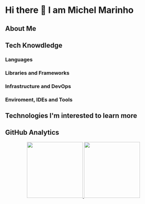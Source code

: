 # Hi there 👋 I am Michel Marinho

## About Me 

## Tech Knowdledge

### Languages
 
  
### Libraries and Frameworks
 
   
### Infrastructure and DevOps
 

### Enviroment, IDEs and Tools
 

## Technologies I'm interested to learn more 

  
## GitHub Analytics 

<div align="center">
  <a href="https://github.com/marinhomich">
  <img height="180em" src="https://github-readme-stats.vercel.app/api?username=marinhomich&show_icons=true&theme=dark&include_all_commits=true&count_private=true"/>
  <img height="180em" src="https://github-readme-stats.vercel.app/api/top-langs/?username=marinhomich&layout=compact&langs_count=7&theme=dark"/>
</div>
